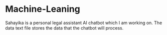 # Machine-Leaning
Sahayika is a personal legal assistant AI chatbot which I am working on. The data text file stores the data that the chatbot will process.
